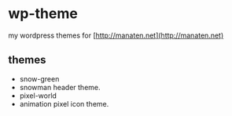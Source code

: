 wp-theme
========

my wordpress themes for [http://manaten.net](http://manaten.net)

## themes

* snow-green
 * snowman header theme.
* pixel-world
 * animation pixel icon theme.


